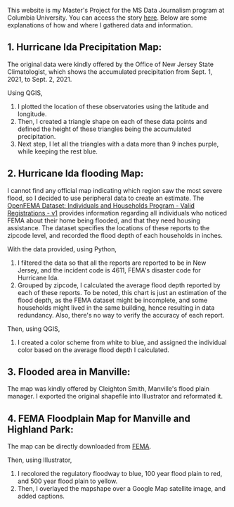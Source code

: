This website is my Master's Project for the MS Data Journalism program at Columbia University. You can access the story [here](https://itsliuhongyu.github.io/MasterProject/). Below are some explanations of how and where I gathered data and information.

## 1. Hurricane Ida Precipitation Map:

The original data were kindly offered by the Office of New Jersey State Climatologist, which shows the accumulated precipitation from Sept. 1, 2021, to Sept. 2, 2021. 

Using QGIS, 
1. I plotted the location of these observatories using the latitude and longitude.
2. Then, I created a triangle shape on each of these data points and defined the height of these triangles being the accumulated precipitation.
3. Next step, I let all the triangles with a data more than 9 inches purple, while keeping the rest blue.

## 2. Hurricane Ida flooding Map:

I cannot find any official map indicating which region saw the most severe flood, so I decided to use peripheral data to create an estimate. The [OpenFEMA Dataset: Individuals and Households Program - Valid Registrations - v1](https://www.fema.gov/openfema-data-page/individuals-and-households-program-valid-registrations-v1) provides information regarding all individuals who noticed FEMA about their home being flooded, and that they need housing assistance. The dataset specifies the locations of these reports to the zipcode level, and recorded the flood depth of each households in inches.

With the data provided, using Python,
1. I filtered the data so that all the reports are reported to be in New Jersey, and the incident code is 4611, FEMA's disaster code for Hurricane Ida.
2. Grouped by zipcode, I calculated the average flood depth reported by each of these reports. To be noted, this chart is just an estimation of the flood depth, as the FEMA dataset might be incomplete, and some households might lived in the same building, hence resulting in data redundancy. Also, there's no way to verify the accuracy of each report.

Then, using QGIS,
1. I created a color scheme from white to blue, and assigned the individual color based on the average flood depth I calculated.

## 3. Flooded area in Manville:

The map was kindly offered by Cleighton Smith, Manville's flood plain manager. I exported the original shapefile into Illustrator and reformated it.

## 4. FEMA Floodplain Map for Manville and Highland Park:

The map can be directly downloaded from [FEMA](https://msc.fema.gov/portal/home). 

Then, using Illustrator,
1. I recolored the regulatory floodway to blue, 100 year flood plain to red, and 500 year flood plain to yellow.
2. Then, I overlayed the mapshape over a Google Map satellite image, and added captions.
